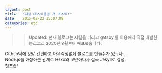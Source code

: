 ```yaml
---
layout: post
title:  "지킬 테스트할겸 첫 포스트!"
date:   2015-02-22 15:07:08
categories: etc
---
```


>> Updated: 현재 블로그는 지킬을 버리고 gatsby 를 이용해서 직접 개발한 블로그로 2020년 8월부터 배포했습니다. 

Github덕에 정말 간편하고 아무걱정없이 블로그를 만들수가 있구나..  
Node.js를 애정하는 관계로 Hexo와 고민하다가 결국 Jekyll로 결정.  
첫포슽!



